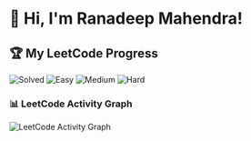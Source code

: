 # 👋 Hi, I'm Ranadeep Mahendra!

## 🏆 My LeetCode Progress

![Solved](https://img.shields.io/badge/Solved-73/3631-blue?cache=1753669657) ![Easy](https://img.shields.io/badge/Easy-41/886-brightgreen?cache=1753669657) ![Medium](https://img.shields.io/badge/Medium-31/1889-orange?cache=1753669657) ![Hard](https://img.shields.io/badge/Hard-1/856-red?cache=1753669657)

### 📊 LeetCode Activity Graph

![LeetCode Activity Graph](https://leetcard.jacoblin.cool/ranadeep_mahendra2426?theme=dark&font=Karma&ext=heatmap&cache=1753669657)
